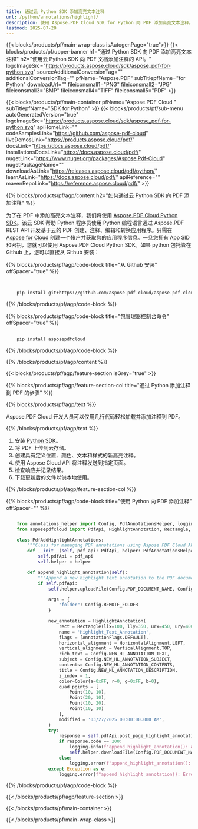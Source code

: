 ```yaml
---
title: 通过云 Python SDK 添加高亮文本注释
url: /python/annotations/highlight/
description: 使用 Aspose.PDF Cloud SDK for Python 向 PDF 添加高亮文本注释。
lastmod: 2025-07-20
---
```


{{< blocks/products/pf/main-wrap-class isAutogenPage="true">}}
{{< blocks/products/pf/upper-banner h1="通过 Python SDK 向 PDF 添加高亮文本注释" h2="使用云 Python SDK 向 PDF 文档添加注释的 API。" logoImageSrc="https://products.aspose.cloud/sdk/aspose_pdf-for-python.svg" sourceAdditionalConversionTag="" additionalConversionTag="" pfName="Aspose.PDF" subTitlepfName="for Python" downloadUrl="" fileiconsmall1="PNG" fileiconsmall2="JPG" fileiconsmall3="BMP" fileiconsmall4="TIFF" fileiconsmall5="PDF" >}}

{{< blocks/products/pf/main-container pfName="Aspose.PDF Cloud " subTitlepfName="SDK for Python" >}}
{{< blocks/products/pf/sub-menu autoGeneratedVersion="true" logoImageSrc="https://products.aspose.cloud/sdk/aspose_pdf-for-python.svg" apiHomeLink="" codeSamplesLink="https://github.com/aspose-pdf-cloud" liveDemosLink="https://products.aspose.cloud/pdf/" docsLink="https://docs.aspose.cloud/pdf/" installationsDocsLink="https://docs.aspose.cloud/pdf/" nugetLink="https://www.nuget.org/packages/Aspose.Pdf-Cloud" nugetPackageName="" downloadAsLink="https://releases.aspose.cloud/pdf/python/" learnAsLink="https://docs.aspose.cloud/pdf/" apiReference="" mavenRepoLink="https://reference.aspose.cloud/pdf/" >}}

{{% blocks/products/pf/agp/content h2="如何通过云 Python SDK 向 PDF 添加注释" %}}

为了在 PDF 中添加高亮文本注释，我们将使用
[Aspose.PDF Cloud Python SDK](https://products.aspose.cloud/pdf/python/)。该云 SDK 帮助 Python 程序员使用 Python 编程语言通过 Aspose.PDF REST API 开发基于云的 PDF 创建、注释、编辑和转换应用程序。只需在 [Aspose for Cloud](https://dashboard.aspose.cloud/#/apps) 创建一个帐户并获取您的应用程序信息。一旦您拥有 App SID 和密钥，您就可以使用 Aspose.PDF Cloud Python SDK。如果 python 包托管在 Github 上，您可以直接从 Github 安装：

{{% blocks/products/pf/agp/code-block title="从 Github 安装" offSpacer="true" %}}

```bash

     
    pip install git+https://github.com/aspose-pdf-cloud/aspose-pdf-cloud-python.git


```

{{% /blocks/products/pf/agp/code-block %}}

{{% blocks/products/pf/agp/code-block title="包管理器控制台命令" offSpacer="true" %}}

```bash
     
    pip install asposepdfcloud

```

{{% /blocks/products/pf/agp/code-block %}}

{{% /blocks/products/pf/agp/content %}}

{{< blocks/products/pf/agp/feature-section isGrey="true" >}}

{{% blocks/products/pf/agp/feature-section-col title="通过 Python 添加注释到 PDF 的步骤" %}}

{{% blocks/products/pf/agp/text %}}

Aspose.PDF Cloud 开发人员可以仅用几行代码轻松加载并添加注释到 PDF。

{{% /blocks/products/pf/agp/text %}}

1. 安装 [Python SDK](https://pypi.org/project/asposepdfcloud/)。
1. 将 PDF 上传到云存储。
1. 创建具有定义位置、颜色、文本和样式的新高亮注释。
1. 使用 Aspose Cloud API 将注释发送到指定页面。
1. 检查响应并记录结果。
1. 下载更新后的文件以供本地使用。

{{% /blocks/products/pf/agp/feature-section-col %}}

{{% blocks/products/pf/agp/code-block title="使用 Python 向 PDF 添加注释" offSpacer="" %}}

```python

    from annotations_helper import Config, PdfAnnotationsHelper, logging
    from asposepdfcloud import PdfApi, HighlightAnnotation, Rectangle, Color, Point, AnnotationFlags, HorizontalAlignment, VerticalAlignment

    class PdfAddHighlightAnnotations:
        """Class for managing PDF annotations using Aspose PDF Cloud API."""
        def __init__(self, pdf_api: PdfApi, helper: PdfAnnotationsHelper):
            self.pdfApi = pdf_api
            self.helper = helper

        def append_highlight_annotation(self):
            """Append a new highlight text annotation to the PDF document."""
            if self.pdfApi:
                self.helper.uploadFile(Config.PDF_DOCUMENT_NAME, Config.LOCAL_FOLDER, Config.REMOTE_FOLDER)

                args = {
                    "folder": Config.REMOTE_FOLDER
                }

                new_annotation = HighlightAnnotation(
                    rect = Rectangle(llx=100, lly=350, urx=450, ury=400),
                    name = 'Highlight_Text_Annotation',
                    flags = [AnnotationFlags.DEFAULT],
                    horizontal_alignment = HorizontalAlignment.LEFT,
                    vertical_alignment = VerticalAlignment.TOP,
                    rich_text = Config.NEW_HL_ANNOTATION_TEXT,
                    subject = Config.NEW_HL_ANNOTATION_SUBJECT,
                    contents= Config.NEW_HL_ANNOTATION_CONTENTS,
                    title = Config.NEW_HL_ANNOTATION_DESCRIPTION,
                    z_index = 1,
                    color=Color(a=0xFF, r=0, g=0xFF, b=0),
                    quad_points = [
                        Point(10, 10),
                        Point(20, 10),
                        Point(10, 20),
                        Point(10, 10)
                    ],
                    modified = '03/27/2025 00:00:00.000 AM',
                )
                try:
                    response = self.pdfApi.post_page_highlight_annotations(Config.PDF_DOCUMENT_NAME, Config.PAGE_NUMBER, [new_annotation], **args)
                    if response.code == 200:
                        logging.info(f"append_highlight_annotation(): annotation '{Config.NEW_HL_ANNOTATION_TEXT}' added to the document '{Config.PDF_DOCUMENT_NAME}'.")
                        self.helper.downloadFile(Config.PDF_DOCUMENT_NAME, Config.LOCAL_RESULT_DOCUMENT_NAME, Config.LOCAL_FOLDER, Config.REMOTE_FOLDER, "add_highlight_")
                    else:
                        logging.error(f"append_highlight_annotation(): Failed to add annotation to the document. Response code: {response.code}")
                except Exception as e:
                    logging.error(f"append_highlight_annotation(): Error while adding annotation: {e}")
```

{{% /blocks/products/pf/agp/code-block %}}

{{< /blocks/products/pf/agp/feature-section >}}

{{< /blocks/products/pf/main-container >}}

{{< /blocks/products/pf/main-wrap-class >}}
